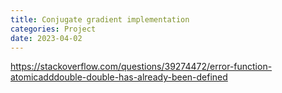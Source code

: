 ```yaml
---
title: Conjugate gradient implementation
categories: Project
date: 2023-04-02
---
```

<https://stackoverflow.com/questions/39274472/error-function-atomicadddouble-double-has-already-been-defined>


